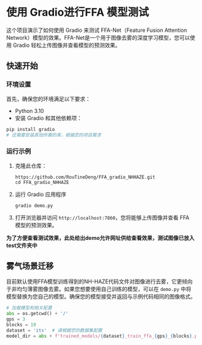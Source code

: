 # 使用 Gradio进行FFA 模型测试

这个项目演示了如何使用 Gradio 来测试 FFA-Net（Feature Fusion Attention Network）模型的效果。FFA-Net是一个用于图像去雾的深度学习模型，您可以使用 Gradio 轻松上传图像并查看模型的预测效果。

## 快速开始

### 环境设置

首先，确保您的环境满足以下要求：

- Python 3.10
- 安装 Gradio 和其他依赖项：

```bash
pip install gradio
# 还需要安装其他所需的库，根据您的项目需求
```

### 运行示例

1. 克隆此仓库：

   ```
   https://github.com/RouTineDeng/FFA_gradio_NHHAZE.git
   cd FFA_gradio_NHHAZE
   ```

2. 运行 Gradio 应用程序

   ```
   gradio demo.py
   ```

3. 打开浏览器并访问 `http://localhost:7860`，您将能够上传图像并查看 FFA 模型的预测效果。

**为了方便查看测试效果，此处给出demo允许网址供给查看效果，测试图像已放入test文件夹中**

## 雾气场景迁移

目前默认使用FFA模型训练得到的NH-HAZE代码文件对图像进行去雾，它更倾向于非均匀薄雾图像去雾。如果您想要使用自己训练的模型，可以在 `demo.py` 中将模型替换为您自己的模型。确保您的模型接受并返回与示例代码相同的图像格式。

```python
# 加载模型和相关配置
abs = os.getcwd() + '/'
gps = 3
blocks = 19
dataset = 'its'  # 请根据您的数据集配置
model_dir = abs + f'trained_models/{dataset}_train_ffa_{gps}_{blocks}.pk'
```

